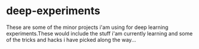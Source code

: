 # deep-experiments
These are some of the minor projects i'am using for deep learning experiments.These would include the stuff i'am currently learning and some of the tricks and hacks i have picked along the way...
